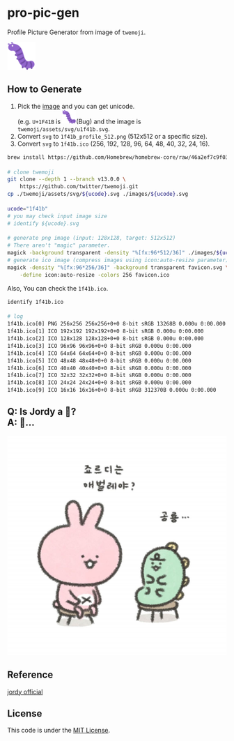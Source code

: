 # pro-pic-gen
Profile Picture Generator from image of `twemoji`.

<img src="./images/1f41b.svg" alt="emoji_u1f41b normal image" width="64px" height="64px">

## How to Generate
1. Pick the [image][twemoji] and you can get unicode.  
(e.g. `U+1F41B` is <img src="./images/1f41b.svg" alt="emoji_u1f41b small image" width="32px" height="32px"/>(Bug) and the image is `twemoji/assets/svg/u1f41b.svg`.
2. Convert `svg` to `1f41b_profile_512.png` (512x512 or a specific size).
3. Convert `svg` to `1f41b.ico` (256, 192, 128, 96, 64, 48, 40, 32, 24, 16).
```bash
brew install https://github.com/Homebrew/homebrew-core/raw/46a2ef7c9f0380b8e19f8dfe37270caa27581353/Formula/imagemagick.rb --with-librsvg    # actually, `brew install imageMagick` doesn't work properly>

# clone twemoji
git clone --depth 1 --branch v13.0.0 \
    https://github.com/twitter/twemoji.git
cp ./twemoji/assets/svg/${ucode}.svg ./images/${ucode}.svg

ucode="1f41b"
# you may check input image size
# identify ${ucode}.svg

# generate png image (input: 128x128, target: 512x512)
# There aren't "magic" parameter.
magick -background transparent -density "%[fx:96*512/36]" ./images/${ucode}.svg ./images/${ucode}_profile_512.png
# generate ico image (compress images using icon:auto-resize parameter)
magick -density "%[fx:96*256/36]" -background transparent favicon.svg \
    -define icon:auto-resize -colors 256 favicon.ico
```

Also, You can check the `1f41b.ico`.
```bash
identify 1f41b.ico

# log
1f41b.ico[0] PNG 256x256 256x256+0+0 8-bit sRGB 13268B 0.000u 0:00.000
1f41b.ico[1] ICO 192x192 192x192+0+0 8-bit sRGB 0.000u 0:00.000
1f41b.ico[2] ICO 128x128 128x128+0+0 8-bit sRGB 0.000u 0:00.000
1f41b.ico[3] ICO 96x96 96x96+0+0 8-bit sRGB 0.000u 0:00.000
1f41b.ico[4] ICO 64x64 64x64+0+0 8-bit sRGB 0.000u 0:00.000
1f41b.ico[5] ICO 48x48 48x48+0+0 8-bit sRGB 0.000u 0:00.000
1f41b.ico[6] ICO 40x40 40x40+0+0 8-bit sRGB 0.000u 0:00.000
1f41b.ico[7] ICO 32x32 32x32+0+0 8-bit sRGB 0.000u 0:00.000
1f41b.ico[8] ICO 24x24 24x24+0+0 8-bit sRGB 0.000u 0:00.000
1f41b.ico[9] ICO 16x16 16x16+0+0 8-bit sRGB 312370B 0.000u 0:00.000
```

## Q: Is Jordy a :bug:?<br />A: :t-rex:...
[<img src="./images/IS_JORDY_A_BUG.jpg" alt="Is jordy a bug?" width="512px">][jordy_official]

## Reference
[jordy official][jordy_official]

## License
This code is under the [MIT License](./LICENSE).

[jordy_official]: https://www.instagram.com/niniz_official
[twemoji]: https://twitter.github.io/twemoji/v/13.0.0/preview.html
